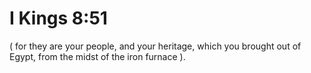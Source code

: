# I Kings 8:51

( for they are your people, and your heritage, which you brought out of Egypt, from the midst of the iron furnace ).
